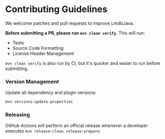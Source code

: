 # Contributing Guidelines

We welcome patches and pull requests to improve LmdbJava.

**Before submitting a PR, please run `mvn clean verify`**.
This will run:

* Tests
* Source Code Formatting
* License Header Management

`mvn clean verify` is also run by CI, but it's quicker and easier to run
before submitting.

### Version Management

Update all dependency and plugin versions:
```bash
mvn versions:update-properties
```

### Releasing

GitHub Actions will perform an official release whenever a developer executes
`mvn release:clean release:prepare`.
